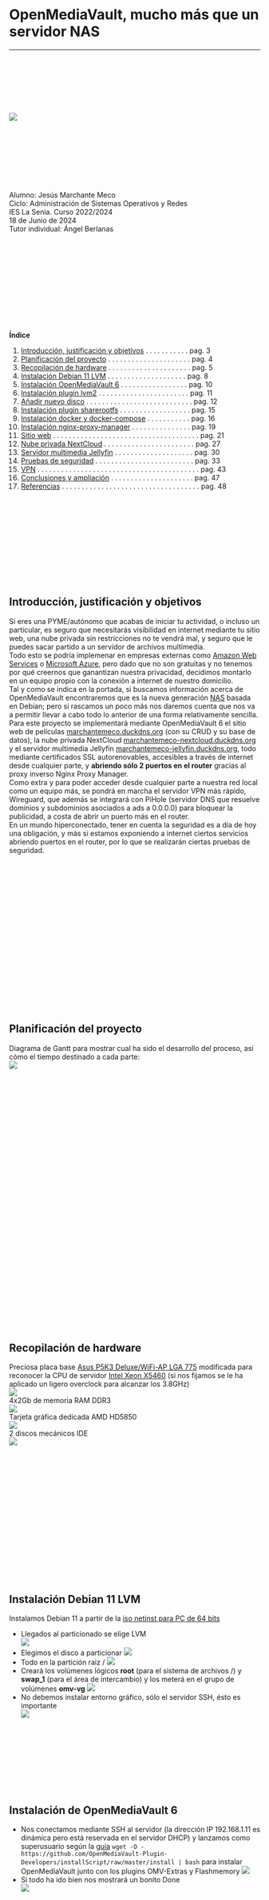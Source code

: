 # OpenMediaVault, mucho más que un servidor NAS  
***  
```








```
![](https://opengraph.githubassets.com/36329cfa8f16c58382c0f471198366e227b22dce530cf43979f5c60dbb69296c/openmediavault/openmediavault)  
```









```
Alumno: Jesús Marchante Meco  
Ciclo: Administración de Sistemas Operativos y Redes  
IES La Senia. Curso 2022/2024  
18 de Junio de 2024  
Tutor individual: Ángel Berlanas  

```













```
**Índice**   
1. [Introducción, justificación y objetivos](#id1) . . . . . . . . . . . pag. 3
2. [Planificación del proyecto](#id2) . . . . . . . . . . . . . . . . . . . . . pag. 4
3. [Recopilación de hardware](#id3) . . . . . . . . . . . . . . . . . . . . . pag. 5
4. [Instalación Debian 11 LVM](#id4) . . . . . . . . . . . . . . . . . . . . pag. 8
5. [Instalación OpenMediaVault 6](#id5) . . . . . . . . . . . . . . . . . pag. 10
6. [Instalación plugin lvm2](#id6) . . . . . . . . . . . . . . . . . . . . . . . pag. 11
7. [Añadir nuevo disco](#id7) . . . . . . . . . . . . . . . . . . . . . . . . . . . pag. 12
8. [Instalación plugin sharerootfs](#id8) . . . . . . . . . . . . . . . . . . pag. 15
9. [Instalación docker y docker-compose](#id9) . . . . . . . . . . . pag. 16
10. [Instalación nginx-proxy-manager](#id10) . . . . . . . . . . . . . . . pag. 19
11. [Sitio web](#id11) . . . . . . . . . . . . . . . . . . . . . . . . . . . . . . . . . . . . . pag. 21
12. [Nube privada NextCloud](#id12) . . . . . . . . . . . . . . . . . . . . . . . pag. 27
13. [Servidor multimedia Jellyfin](#id13) . . . . . . . . . . . . . . . . . . . . pag. 30
14. [Pruebas de seguridad](#id14) . . . . . . . . . . . . . . . . . . . . . . . . . pag. 33
15. [VPN](#id15) . . . . . . . . . . . . . . . . . . . . . . . . . . . . . . . . . . . . . . . . . pag. 43
16. [Conclusiones y ampliación](#id16) . . . . . . . . . . . . . . . . . . . . . pag. 47
17. [Referencias](#id17) . . . . . . . . . . . . . . . . . . . . . . . . . . . . . . . . . . . pag. 48
```













```
## Introducción, justificación y objetivos<a name="id1"></a>
Si eres una PYME/autónomo  que acabas de iniciar tu actividad, o incluso un particular, es seguro que necesitarás visibilidad en internet mediante tu sitio web, una nube privada sin restricciones no te vendrá mal, y seguro que le puedes sacar partido a un servidor de archivos multimedia.  
Todo esto se podría implemenar en empresas externas como [Amazon Web Services](https://aws.amazon.com/es/ec2/) o [Microsoft Azure](https://azure.microsoft.com/es-es), pero dado que no son gratuitas y no tenemos por qué creernos que ganantizan nuestra privacidad, decidimos montarlo en un equipo propio con la conexión a internet de nuestro domicilio.  
Tal y como se indica en la portada, si buscamos información acerca de OpenMediaVault encontraremos que es la nueva generación [NAS](https://es.wikipedia.org/wiki/Almacenamiento_conectado_en_red) basada en Debian; pero si rascamos un poco más nos daremos cuenta que nos va a permitir llevar a cabo todo lo anterior de una forma relativamente sencilla.  
Para este proyecto se implementará mediante OpenMediaVault 6 el sitio web de películas [marchantemeco.duckdns.org](marchantemeco.duckdns.org) (con su CRUD y su base de datos), la nube privada NextCloud [marchantemeco-nextcloud.duckdns.org](marchantemeco-nextcloud.duckdns.org) y el servidor multimedia Jellyfin [marchantemeco-jellyfin.duckdns.org](marchantemeco-jellyfin.duckdns.org), todo mediante certificados SSL autorenovables, accesibles a través de internet desde cualquier parte, y **abriendo sólo 2 puertos en el router** gracias al proxy inverso Nginx Proxy Manager.  
Como extra y para poder acceder desde cualquier parte a nuestra red local como un equipo más, se pondrá en marcha el servidor VPN más rápido, Wireguard, que además se integrará con PiHole (servidor DNS que resuelve dominios y subdominios asociados a ads a 0.0.0.0) para bloquear la publicidad, a costa de abrir un puerto más en el router.  
En un mundo hiperconectado, tener en cuenta la seguridad es a día de hoy una obligación, y más si estamos exponiendo a internet ciertos servicios abriendo puertos en el router, por lo que se realizarán ciertas pruebas de seguridad.  
```






















```
## Planificación del proyecto<a name="id2"></a>
Diagrama de Gantt para mostrar cual ha sido el desarrollo del proceso, así cómo el tiempo destinado a cada parte:  
![](./img/2024-06-08_121430.jpg)  
```





































```
## Recopilación de hardware<a name="id3"></a>
Preciosa placa base [Asus P5K3 Deluxe/WiFi-AP LGA 775](https://encrypted-tbn0.gstatic.com/images?q=tbn:ANd9GcRWflyKW6i3HccjIgUh1OWiE24_tkGDnwTlvQ&usqp=CAU) modificada para reconocer la CPU de servidor [Intel Xeon X5460](https://www.intel.la/content/www/xl/es/products/sku/33087/intel-xeon-processor-x5460-12m-cache-3-16-ghz-1333-mhz-fsb/specifications.html)  (si nos fijamos se le ha aplicado un ligero overclock para alcanzar los 3.8GHz)  
![](./img/2024-06-03_163719.jpg)  
4x2Gb de memoria RAM DDR3  
![](./img/2024-06-03_164340.jpg)  
Tarjeta gráfica dedicada AMD HD5850  
![](./img/2024-06-03_164951.jpg)  
2 discos mecánicos IDE  
![](./img/2024-06-03_170152.jpg)  
```



















```
## Instalación Debian 11 LVM<a name="id4"></a>
Instalamos Debian 11 a partir de la [iso netinst para PC de 64 bits](https://cdimage.debian.org/cdimage/archive/11.9.0/amd64/iso-cd/debian-11.9.0-amd64-netinst.iso)  
- Llegados al particionado se elige LVM  
![](./img/IMG_20240113_021350.jpg)
- Elegimos el disco a particionar
![](./img/IMG_20240113_021441.jpg)
- Todo en la partición raiz /
![](./img/IMG_20240113_021515.jpg)
- Creará los volúmenes lógicos **root** (para el sistema de archivos /) y **swap_1** (para el área de intercambio) y los meterá en el grupo de volúmenes **omv-vg**
![](./img/IMG_20240113_021736.jpg)
- No debemos instalar entorno gráfico, sólo el servidor SSH, ésto es importante  
![](./img/IMG_20240113_022744.jpg)
```










```
## Instalación de OpenMediaVault 6<a name="id5"></a>
- Nos conectamos mediante SSH al servidor (la dirección IP 192.168.1.11 es dinámica pero está reservada en el servidor DHCP) y lanzamos como superusuario según la [guía](https://github.com/OpenMediaVault-Plugin-Developers/installScript) ```wget -O - https://github.com/OpenMediaVault-Plugin-Developers/installScript/raw/master/install | bash``` para instalar OpenMediaVault junto con los plugins OMV-Extras y Flashmemory
![](./img/2024-01-13_114650.jpg)
- Si todo ha ido bien nos mostrará un bonito Done  
![](./img/2024-01-13_115739.jpg)
```




















```
## Instalación plugin lvm2<a name="id6"></a>
Nos permitirá añadir nuevos discos al volumen lógico sin tirar un sólo comando:  
- Introducimos en el navegador web la dirección ip del servidor; por defecto el usuario es **admin** y la contraseña es **openmediavault**  
![](./img/2024-01-13_115953.jpg)
- Instalamos este plugin  
![](./img/2024-01-13_121020.jpg)
## Añadir nuevo disco<a name="id7"></a>
Añadimos un nuevo disco al equipo y extendemos el volumen lógico  
- Ya que es un disco usado, primero vamos a borrarle la tabla de particiones  
![](./img/2024-01-13_143233.jpg)
- Creamos un volumen físico  
![](./img/2024-01-13_143952.jpg)
![](./img/2024-01-13_144117.jpg)
- Extendemos el grupo de volúmenes con el nuevo volumen físico  
![](./img/2024-01-13_162808.jpg)
![](./img/2024-01-13_162937.jpg)
- Extendemos el volumen lógico /dev/omv-vg/root al 100% del espacio  
![](./img/2024-01-13_164628.jpg)
![](./img/2024-01-13_164903.jpg)  
Una maravilla, con el nuevo disco hemos pasado de tener casi 300GB de almacenamiento a más de 500GB (varios volúmenes físicos como un único volumen lógico).  
![](./img/2024-01-13_165659.jpg)  
Resumen del sistema:  
![](./img/2024-01-13_182958.jpg)
```



























```
## Instalación plugin sharerootfs<a name="id8"></a>
Necesitamos instalar el siguiente plugin para que OpenMediaVault pueda trabajar con el sistema de archivos raiz:  
![](./img/2024-01-13_232452.jpg)
Una vez instalado ya nos aparece en Sistema de Archivos, si no **no aparecerá**  
![](./img/2024-01-13_232851.jpg)  
```































```
## Instalación docker y docker-compose<a name="id9"></a>
Quizás se me haya pasado, pero aquí todo funciona mediante contenedores, por lo que hemos de hacer los siguientes paso:  
- Primero activamos el check "Docker repo" y pulsamos en "Salvar"  
![](./img/2024-01-13_234500.jpg)  
- Después instalamos el siguiente plugin  
![](./img/2024-01-13_235218.jpg)  
- Compartimos las carpetas appdata, compose, compose_backup, docker y configuramos docker-compose con ellas  
![](./img/2024-01-14_001057.jpg)
![](./img/2024-01-14_001307.jpg)
![](./img/2024-01-14_001934.jpg)
![](./img/2024-01-14_002056.jpg)
![](./img/2024-01-14_002606.jpg)
- Si todo ha ido bien, reinstalamos docker con la nueva configuración  
![](./img/2024-01-14_004003.jpg)
```

























```
## Instalación nginx-proxy-manager<a name="id10"></a>
Este proxy inverso es la aplicación que nos va a permitir tener cuantas aplicaciones deseemos, cada una trabajando en un puerto diferente, pero accediendo a ellas desde internet sin tener abiertos en el router todos esos puertos, sino sólo los puertos 80 y 433.  
Además nos permitirá disponer de certificados SSL para cada una de esas aplicaciones y que éstos se renueven automáticamente, atentificación Digest, etc.  
Dicha aplicación también la podemos instalar fácilmente desde los ejemplos (recomiendo la versión 2.9.19)  
![](./img/2024-03-04_163856.jpg)  
Como nos explican en la documentación, los puertos 80 y 443 han de ser públicos (NAT en el router), y el puerto 81 es que utilizaremos para administrar la aplicación localmente  
![](./img/2024-03-04_165307.jpg)  
Cuando ingresemos por primera vez el usuario es admin@example.com y la contraseña es changeme, los cuales después deberíamos cambiar  
![](./img/2024-03-04_165620.jpg)  
Prácticamente no tenemos que configurar casi nada, salvo la zona horaria, la ruta a los volúmenes  
![](./img/2024-03-04_171851.jpg)  
Ahora crearemos un certificado SSL/Proxy Host para cada uno de nuestros dominios/aplicaciones  
```































```
## Sitio web<a name="id11"></a>
Creo el sitio web [marchantemeco.duckdns.org](http://marchantemeco.duckdns.org) con la siguiente configuración (escucha en el puerto **8080**)  
```
version: "3.1"
services:
    db:
        image: mysql
        ports: 
            - "8306:3306"
        command: --default-authentication-plugin=mysql_native_password
        environment:
            MYSQL_DATABASE: peliculastmdb
            MYSQL_PASSWORD: test
            MYSQL_ROOT_PASSWORD: test
        volumes:
            - /appdata/dump:/docker-entrypoint-initdb.d
            - /appdata/conf:/etc/mysql/conf.d
            - /appdata/persistent:/var/lib/mysql
        networks:
            - default
        restart: unless-stopped
    www:
        image: php:8.0.0-apache
        ports: 
            - "8080:80"
        volumes:
            - /appdata/www:/var/www/html
        links:
            - db
        environment:
            - DEBIAN_FRONTEND=noninteractive
        command: >
            bash -c "apt update && apt install -y sendmail libpng-dev libzip-dev zlib1g-dev libonig-dev && apt install -y nodejs && docker-php-ext-install mysqli pdo pdo_mysql && a2enmod rewrite && apache2-foreground"
        networks:
            - default
        restart: unless-stopped
    phpmyadmin:
        image: phpmyadmin/phpmyadmin
        links: 
            - db:db
        ports:
            - 8000:80
        environment:
            MYSQL_USER: root
            MYSQL_PASSWORD: test
            MYSQL_ROOT_PASSWORD: test
        restart: unless-stopped
volumes:
    persistent:
```
Como no queremos que nadie no autorizado pueda crear nuevas películas, creamos una lista  de control de acceso  
![](./img/2024-03-10_144323.jpg)  
![](./img/2024-03-10_144441.jpg)  
Y ya por último indicamos al proxy que toda petición a nuestro dominio se redirija a nuestra dirección IP local y puerto **8080**, asignando la lista de control de acceso anteriormente creada y el certificado SSL  
![](./img/2024-03-11_171237.jpg)  
![](./img/2024-03-11_171709.jpg)  
Y dado que ni el proyecto web ni la base de datos apuntan a localhost, y tenemos un proxy de por medio ¿se habrán tenido que modificar ciertos archivos? Por supuesto, los siguientes, y saber cuales son puede requerir muuuucho tiempo:  
- /config/livewire.php
    ```
    'asset_url' => 'https://marchantemeco.duckdns.org/public',
    ```
- /.env
    ```
    APP_URL=https://marchantemeco.duckdns.org
    DB_HOST=db
    DB_PASSWORD=test
    ```
- /resources/js/insertar_con_api.js
    ```
    "host"     : "db",
    "password" : "test",
    ```
- /app/Http/Middleware/TrustProxies.php
    ```
    protected $proxies = '*';
    ```
Entrando en el sitio web con autentificación Digest  
![](./img/2024-03-31_231209.jpg)  
Sitio web seguro mediante certificado SSL firmado por Let's Encrypt  
![](./img/2024-03-31_231824.jpg)  
No podía faltar un CRUD con su paginación para buscar películas en la base de datos, aunque ya veremos en la defensa que la página es capaz de hacer muchas más cositas  
![](./img/2024-03-31_232823.jpg)  
```












```
## Nube privada NextCloud<a name="id12"></a> 
NextCloud también está disponible desde los ejemplos, lo cual es subifiente para un ámbito doméstico (si nuestras necesidades son más serias instalaríamos la versión oficial copiando la configuración "Base version - apache" de la página de [github](https://github.com/nextcloud/docker))  
![](./img/2024-03-04_170944.jpg)  
Tampoco tenemos que configurar mucho, sólo la zona horaria y la ruta a los volúmenes (escucha en el puerto **8443**)  
![](./img/2024-03-04_171246.jpg)  
Al igual que hicimos con el sitio web, indicamos al proxy que toda petición a nuestro dominio se redirija a nuestra dirección IP local y puerto **8443**, asignando el certificado SSL  
![](./img/2024-03-11_194217.jpg)  
![](./img/2024-03-11_194322.jpg)  
**Puede** que cuando accedamos con nuestro nombre de dominio nos apareciera un cartelito informándonos que no se confía en él y que editemos la configuración "trusted_domains" en config/config.php.  
![](./img/2024-04-03_174804.jpg)  
Para ello editaremos el archivo /appdata/nextcloud/config/www/nextcloud/config/config.php y añadimos al array trusted_domains nuestro dominio marchantemeco-nextcloud.duckdns.org  
![](./img/2024-03-05_164507.jpg)  
Conexión segura a [marchantemeco-nextcloud.duckdns.org](http://marchantemeco-nextcloud.duckdns.org) mediante certificado SSL firmado por Let's Encrypt   
![](./img/2024-03-31_234101.jpg)  
```
```
## Servidor multimedia Jellyfin<a name="id13"></a> 
Jellyfin también está disponible desde los ejemplos  
![](./img/2024-04-02_131123.jpg)  
Tampoco tenemos que configurar mucho, sólo la zona horaria y la ruta a los volúmenes (escucha en el puerto **8096**)  
![](./img/2024-04-02_131411.jpg)  
Indicamos al proxy que toda petición a nuestro dominio se redirija a nuestra dirección IP local y puerto **8096**, asignando el certificado SSL  
![](./img/2024-04-02_131639.jpg)  
![](./img/2024-04-02_131735.jpg)  
Conexión segura a [marchantemeco-jellyfin.duckdns.org](http://marchantemeco-jellyfin.duckdns.org) mediante certificado SSL firmado por Let's Encrypt   
![](./img/2024-04-02_132232.jpg)  
```




























```
## Pruebas de seguridad<a name="id14"></a> 
Vemos que a los dominios marchantemeco.duckdns.org, marchantemeco-nextcloud.duckdns.org y marchantemeco-jellyfin.duckdns.org responde nuestra dirección IP pública 188.79.149.152, la cual si introdujésemos en el navegador web y por seguridad, nos redirigiría a https://google.es  
![](./img/2024-04-02_135511.jpg)  
- Primero vamos a escanear la dirección IP pública:  
```
sudo nmap -v -A 188.79.149.152
Starting Nmap 7.80 ( https://nmap.org ) at 2024-04-02 14:07 CEST
NSE: Loaded 151 scripts for scanning.
NSE: Script Pre-scanning.
Initiating NSE at 14:07
Completed NSE at 14:07, 0.00s elapsed
Initiating NSE at 14:07
Completed NSE at 14:07, 0.00s elapsed
Initiating NSE at 14:07
Completed NSE at 14:07, 0.00s elapsed
Initiating Ping Scan at 14:07
Scanning 188.79.149.152 [2 ports]
Completed Ping Scan at 14:07, 0.00s elapsed (1 total hosts)
Initiating Parallel DNS resolution of 1 host. at 14:07
Completed Parallel DNS resolution of 1 host. at 14:07, 0.00s elapsed
Initiating Connect Scan at 14:07
Scanning 152.149.79.188.dynamic.jazztel.es (188.79.149.152) [1000 ports]
Discovered open port 80/tcp on 188.79.149.152
Discovered open port 443/tcp on 188.79.149.152
Completed Connect Scan at 14:07, 4.05s elapsed (1000 total ports)
Initiating Service scan at 14:07
Scanning 2 services on 152.149.79.188.dynamic.jazztel.es (188.79.149.152)
Completed Service scan at 14:07, 17.41s elapsed (2 services on 1 host)
NSE: Script scanning 188.79.149.152.
Initiating NSE at 14:07
Completed NSE at 14:07, 0.54s elapsed
Initiating NSE at 14:07
Completed NSE at 14:07, 0.19s elapsed
Initiating NSE at 14:07
Completed NSE at 14:07, 0.00s elapsed
Nmap scan report for 152.149.79.188.dynamic.jazztel.es (188.79.149.152)
Host is up (0.0077s latency).
Not shown: 998 filtered ports
PORT    STATE SERVICE  VERSION
80/tcp  open  http     OpenResty web app server
| http-methods: 
|_  Supported Methods: GET HEAD POST OPTIONS
|_http-server-header: openresty
|_http-title: Did not follow redirect to https://google.es
443/tcp open  ssl/http OpenResty web app server
|_http-server-header: openresty
|_http-title: 400 The plain HTTP request was sent to HTTPS port
| ssl-cert: Subject: commonName=localhost/organizationName=localhost
| Issuer: commonName=localhost/organizationName=localhost
| Public Key type: rsa
| Public Key bits: 2048
| Signature Algorithm: sha256WithRSAEncryption
| Not valid before: 2024-03-15T11:17:22
| Not valid after:  2034-03-13T11:17:22
| MD5:   5f42 84de 6ef7 8aa2 1d29 49f4 2f19 26af
|_SHA-1: 236c 8839 99bd 76eb 9086 d7ea 5948 e2ce ac2e f76e

NSE: Script Post-scanning.
Initiating NSE at 14:07
Completed NSE at 14:07, 0.00s elapsed
Initiating NSE at 14:07
Completed NSE at 14:07, 0.00s elapsed
Initiating NSE at 14:07
Completed NSE at 14:07, 0.00s elapsed
Read data files from: /usr/bin/../share/nmap
Service detection performed. Please report any incorrect results at https://nmap.org/submit/ .
Nmap done: 1 IP address (1 host up) scanned in 23.38 seconds
```
```
sudo nmap -Pn -n -sV -O 188.79.149.152
Starting Nmap 7.80 ( https://nmap.org ) at 2024-04-02 14:15 CEST
Nmap scan report for 188.79.149.152
Host is up (0.0019s latency).
Not shown: 998 filtered ports
PORT    STATE SERVICE  VERSION
80/tcp  open  http     OpenResty web app server
443/tcp open  ssl/http OpenResty web app server
Warning: OSScan results may be unreliable because we could not find at least 1 open and 1 closed port
Device type: bridge|general purpose
Running (JUST GUESSING): Oracle Virtualbox (98%), QEMU (93%)
OS CPE: cpe:/o:oracle:virtualbox cpe:/a:qemu:qemu
Aggressive OS guesses: Oracle Virtualbox (98%), QEMU user mode network gateway (93%)
No exact OS matches for host (test conditions non-ideal).
```
No ha conseguido sacar la versión del servidor web ni el sistema operativo que lo aloja, sólo que por el puerto 80 redirige a https://google.es, y por el puerto 443 devuelve un error 400 Bad Request (o sea, no responde).  
Los hackers lo van a tener difícil.  
- Ahora vamos a escanear los servicios:  
    - marchantemeco.duckdns.org  
    ```
    sudo nmap -v -A marchantemeco.duckdns.org
    Starting Nmap 7.80 ( https://nmap.org ) at 2024-04-02 14:39 CEST
    NSE: Loaded 151 scripts for scanning.
    NSE: Script Pre-scanning.
    Initiating NSE at 14:39
    Completed NSE at 14:39, 0.00s elapsed
    Initiating NSE at 14:39
    Completed NSE at 14:39, 0.00s elapsed
    Initiating NSE at 14:39
    Completed NSE at 14:39, 0.00s elapsed
    Initiating Ping Scan at 14:39
    Scanning marchantemeco.duckdns.org (188.79.149.152) [4 ports]
    Completed Ping Scan at 14:39, 0.03s elapsed (1 total hosts)
    Initiating Parallel DNS resolution of 1 host. at 14:39
    Completed Parallel DNS resolution of 1 host. at 14:39, 0.00s elapsed
    Initiating SYN Stealth Scan at 14:39
    Scanning marchantemeco.duckdns.org (188.79.149.152) [1000 ports]
    Discovered open port 80/tcp on 188.79.149.152
    Discovered open port 443/tcp on 188.79.149.152
    Increasing send delay for 188.79.149.152 from 0 to 5 due to max_successful_tryno increase to 4
    Completed SYN Stealth Scan at 14:40, 51.81s elapsed (1000 total ports)
    Initiating Service scan at 14:40
    Scanning 2 services on marchantemeco.duckdns.org (188.79.149.152)
    Completed Service scan at 14:40, 17.31s elapsed (2 services on 1 host)
    Initiating OS detection (try #1) against marchantemeco.duckdns.org (188.79.149.152)
    Retrying OS detection (try #2) against marchantemeco.duckdns.org (188.79.149.152)
    Initiating Traceroute at 14:40
    Completed Traceroute at 14:40, 0.02s elapsed
    Initiating Parallel DNS resolution of 2 hosts. at 14:40
    Completed Parallel DNS resolution of 2 hosts. at 14:40, 0.10s elapsed
    NSE: Script scanning 188.79.149.152.
    Initiating NSE at 14:40
    Completed NSE at 14:40, 0.51s elapsed
    Initiating NSE at 14:40
    Completed NSE at 14:40, 0.15s elapsed
    Initiating NSE at 14:40
    Completed NSE at 14:40, 0.00s elapsed
    Nmap scan report for marchantemeco.duckdns.org (188.79.149.152)
    Host is up (0.0020s latency).
    rDNS record for 188.79.149.152: 152.149.79.188.dynamic.jazztel.es
    Not shown: 993 filtered ports
    PORT     STATE  SERVICE   VERSION
    80/tcp   open   http      OpenResty web app server
    | http-methods: 
    |_  Supported Methods: GET HEAD POST OPTIONS
    |_http-server-header: openresty
    |_http-title: Did not follow redirect to https://marchantemeco.duckdns.org/
    443/tcp  open   ssl/http  OpenResty web app server
    | http-auth: 
    | HTTP/1.1 401 Unauthorized\x0D
    |_  Basic realm=Authorization required
    |_http-server-header: openresty
    |_http-title: 401 Authorization Required
    | ssl-cert: Subject: commonName=marchantemeco.duckdns.org
    | Subject Alternative Name: DNS:marchantemeco.duckdns.org
    | Issuer: commonName=R3/organizationName=Let's Encrypt/countryName=US
    | Public Key type: ec
    | Public Key bits: 384
    | Signature Algorithm: sha256WithRSAEncryption
    | Not valid before: 2024-03-06T16:30:47
    | Not valid after:  2024-06-04T16:30:46
    | MD5:   f72b f7b9 fb9c be82 b5a2 89b2 4988 9d7c
    |_SHA-1: e7ff 765e 331c 594e b9d5 1f6d 6494 26cc 96c8 abfd
    2006/tcp closed invokator
    2007/tcp closed dectalk
    2323/tcp closed 3d-nfsd
    8000/tcp closed http-alt
    8443/tcp closed https-alt
    Device type: bridge|general purpose
    Running (JUST GUESSING): Oracle Virtualbox (97%), QEMU (93%)
    OS CPE: cpe:/o:oracle:virtualbox cpe:/a:qemu:qemu
    Aggressive OS guesses: Oracle Virtualbox (97%), QEMU user mode network gateway (93%)
    No exact OS matches for host (test conditions non-ideal).
    Network Distance: 2 hops
    TCP Sequence Prediction: Difficulty=17 (Good luck!)
    IP ID Sequence Generation: Incremental

    TRACEROUTE (using port 80/tcp)
    HOP RTT     ADDRESS
    1   0.40 ms _gateway (10.0.2.2)
    2   0.48 ms 152.149.79.188.dynamic.jazztel.es (188.79.149.152)

    NSE: Script Post-scanning.
    Initiating NSE at 14:40
    Completed NSE at 14:40, 0.00s elapsed
    Initiating NSE at 14:40
    Completed NSE at 14:40, 0.00s elapsed
    Initiating NSE at 14:40
    Completed NSE at 14:40, 0.00s elapsed
    Read data files from: /usr/bin/../share/nmap
    OS and Service detection performed. Please report any incorrect results at https://nmap.org/submit/ .
    Nmap done: 1 IP address (1 host up) scanned in 75.83 seconds
            Raw packets sent: 6066 (269.876KB) | Rcvd: 126 (5.612KB)
    ```
    ```
    sudo nmap -Pn -n -sV -O marchantemeco.duckdns.org
    Starting Nmap 7.80 ( https://nmap.org ) at 2024-04-02 14:43 CEST
    Nmap scan report for marchantemeco.duckdns.org (188.79.149.152)
    Host is up (0.0030s latency).
    Not shown: 998 filtered ports
    PORT    STATE SERVICE  VERSION
    80/tcp  open  http     OpenResty web app server
    443/tcp open  ssl/http OpenResty web app server
    Warning: OSScan results may be unreliable because we could not find at least 1 open and 1 closed port
    Device type: bridge|general purpose
    Running (JUST GUESSING): Oracle Virtualbox (98%), QEMU (93%)
    OS CPE: cpe:/o:oracle:virtualbox cpe:/a:qemu:qemu
    Aggressive OS guesses: Oracle Virtualbox (98%), QEMU user mode network gateway (93%)
    No exact OS matches for host (test conditions non-ideal).

    OS and Service detection performed. Please report any incorrect results at https://nmap.org/submit/ .
    Nmap done: 1 IP address (1 host up) scanned in 28.43 seconds
    ```
    - marchantemeco-nextcloud.org  
    ```
    sudo nmap -v -A marchantemeco-nextcloud.duckdns.org
    Starting Nmap 7.80 ( https://nmap.org ) at 2024-04-02 16:06 CEST
    NSE: Loaded 151 scripts for scanning.
    NSE: Script Pre-scanning.
    Initiating NSE at 16:06
    Completed NSE at 16:06, 0.00s elapsed
    Initiating NSE at 16:06
    Completed NSE at 16:06, 0.00s elapsed
    Initiating NSE at 16:06
    Completed NSE at 16:06, 0.00s elapsed
    Initiating Ping Scan at 16:06
    Scanning marchantemeco-nextcloud.duckdns.org (188.79.149.152) [4 ports]
    Completed Ping Scan at 16:06, 0.02s elapsed (1 total hosts)
    Initiating Parallel DNS resolution of 1 host. at 16:06
    Completed Parallel DNS resolution of 1 host. at 16:06, 0.01s elapsed
    Initiating SYN Stealth Scan at 16:06
    Scanning marchantemeco-nextcloud.duckdns.org (188.79.149.152) [1000 ports]
    Discovered open port 443/tcp on 188.79.149.152
    Discovered open port 80/tcp on 188.79.149.152
    Completed SYN Stealth Scan at 16:06, 5.00s elapsed (1000 total ports)
    Initiating Service scan at 16:06
    Scanning 2 services on marchantemeco-nextcloud.duckdns.org (188.79.149.152)
    Completed Service scan at 16:06, 17.45s elapsed (2 services on 1 host)
    Initiating OS detection (try #1) against marchantemeco-nextcloud.duckdns.org (188.79.149.152)
    Retrying OS detection (try #2) against marchantemeco-nextcloud.duckdns.org (188.79.149.152)
    Initiating Traceroute at 16:06
    Completed Traceroute at 16:06, 0.03s elapsed
    Initiating Parallel DNS resolution of 2 hosts. at 16:06
    Completed Parallel DNS resolution of 2 hosts. at 16:06, 0.01s elapsed
    NSE: Script scanning 188.79.149.152.
    Initiating NSE at 16:06
    Completed NSE at 16:06, 0.37s elapsed
    Initiating NSE at 16:06
    Completed NSE at 16:06, 0.15s elapsed
    Initiating NSE at 16:06
    Completed NSE at 16:06, 0.00s elapsed
    Nmap scan report for marchantemeco-nextcloud.duckdns.org (188.79.149.152)
    Host is up (0.00096s latency).
    rDNS record for 188.79.149.152: 152.149.79.188.dynamic.jazztel.es
    Not shown: 998 filtered ports
    PORT    STATE SERVICE  VERSION
    80/tcp  open  http     OpenResty web app server
    | http-methods: 
    |_  Supported Methods: GET HEAD POST OPTIONS
    |_http-server-header: openresty
    |_http-title: Did not follow redirect to https://marchantemeco-nextcloud.duckdns.org/
    443/tcp open  ssl/http OpenResty web app server
    |_http-server-header: openresty
    |_http-title: 502 Bad Gateway
    | ssl-cert: Subject: commonName=marchantemeco-nextcloud.duckdns.org
    | Subject Alternative Name: DNS:marchantemeco-nextcloud.duckdns.org
    | Issuer: commonName=R3/organizationName=Let's Encrypt/countryName=US
    | Public Key type: ec
    | Public Key bits: 384
    | Signature Algorithm: sha256WithRSAEncryption
    | Not valid before: 2024-03-06T16:39:54
    | Not valid after:  2024-06-04T16:39:53
    | MD5:   39d7 f017 90ec 678f d62b a9e3 8291 2897
    |_SHA-1: 022a 8d5e 0f3d 425f e878 185e 3551 80d7 643e 6b5a
    Warning: OSScan results may be unreliable because we could not find at least 1 open and 1 closed port
    Device type: bridge|general purpose
    Running (JUST GUESSING): Oracle Virtualbox (98%), QEMU (93%)
    OS CPE: cpe:/o:oracle:virtualbox cpe:/a:qemu:qemu
    Aggressive OS guesses: Oracle Virtualbox (98%), QEMU user mode network gateway (93%)
    No exact OS matches for host (test conditions non-ideal).
    Network Distance: 2 hops
    TCP Sequence Prediction: Difficulty=17 (Good luck!)
    IP ID Sequence Generation: Incremental

    TRACEROUTE (using port 80/tcp)
    HOP RTT     ADDRESS
    1   0.58 ms _gateway (10.0.2.2)
    2   0.48 ms 152.149.79.188.dynamic.jazztel.es (188.79.149.152)

    NSE: Script Post-scanning.
    Initiating NSE at 16:06
    Completed NSE at 16:06, 0.00s elapsed
    Initiating NSE at 16:06
    Completed NSE at 16:06, 0.00s elapsed
    Initiating NSE at 16:06
    Completed NSE at 16:06, 0.00s elapsed
    Read data files from: /usr/bin/../share/nmap
    OS and Service detection performed. Please report any incorrect results at https://nmap.org/submit/ .
    Nmap done: 1 IP address (1 host up) scanned in 28.92 seconds
    ```
    ```
    sudo nmap -Pn -n -sV -O marchantemeco-nextcloud.duckdns.org
    Starting Nmap 7.80 ( https://nmap.org ) at 2024-04-02 16:09 CEST
    Nmap scan report for marchantemeco-nextcloud.duckdns.org (188.79.149.152)
    Host is up (0.0015s latency).
    Not shown: 998 filtered ports
    PORT    STATE SERVICE  VERSION
    80/tcp  open  http     OpenResty web app server
    443/tcp open  ssl/http OpenResty web app server
    Warning: OSScan results may be unreliable because we could not find at least 1 open and 1 closed port
    Device type: bridge|general purpose
    Running (JUST GUESSING): Oracle Virtualbox (98%), QEMU (93%)
    OS CPE: cpe:/o:oracle:virtualbox cpe:/a:qemu:qemu
    Aggressive OS guesses: Oracle Virtualbox (98%), QEMU user mode network gateway (93%)
    No exact OS matches for host (test conditions non-ideal).

    OS and Service detection performed. Please report any incorrect results at https://nmap.org/submit/ .
    Nmap done: 1 IP address (1 host up) scanned in 28.46 seconds
    ```
    - marchantemeco-jellyfin.org  
    ```
    sudo nmap -v -A marchantemeco-jellyfin.duckdns.org
    Starting Nmap 7.80 ( https://nmap.org ) at 2024-04-02 16:11 CEST
    NSE: Loaded 151 scripts for scanning.
    NSE: Script Pre-scanning.
    Initiating NSE at 16:11
    Completed NSE at 16:11, 0.00s elapsed
    Initiating NSE at 16:11
    Completed NSE at 16:11, 0.00s elapsed
    Initiating NSE at 16:11
    Completed NSE at 16:11, 0.00s elapsed
    Initiating Ping Scan at 16:11
    Scanning marchantemeco-jellyfin.duckdns.org (188.79.149.152) [4 ports]
    Completed Ping Scan at 16:11, 0.02s elapsed (1 total hosts)
    Initiating Parallel DNS resolution of 1 host. at 16:11
    Completed Parallel DNS resolution of 1 host. at 16:11, 0.00s elapsed
    Initiating SYN Stealth Scan at 16:11
    Scanning marchantemeco-jellyfin.duckdns.org (188.79.149.152) [1000 ports]
    Discovered open port 80/tcp on 188.79.149.152
    Discovered open port 443/tcp on 188.79.149.152
    Completed SYN Stealth Scan at 16:11, 5.15s elapsed (1000 total ports)
    Initiating Service scan at 16:11
    Scanning 2 services on marchantemeco-jellyfin.duckdns.org (188.79.149.152)
    Completed Service scan at 16:11, 17.41s elapsed (2 services on 1 host)
    Initiating OS detection (try #1) against marchantemeco-jellyfin.duckdns.org (188.79.149.152)
    Retrying OS detection (try #2) against marchantemeco-jellyfin.duckdns.org (188.79.149.152)
    Initiating Traceroute at 16:11
    Completed Traceroute at 16:11, 0.03s elapsed
    Initiating Parallel DNS resolution of 2 hosts. at 16:11
    Completed Parallel DNS resolution of 2 hosts. at 16:11, 0.00s elapsed
    NSE: Script scanning 188.79.149.152.
    Initiating NSE at 16:11
    Completed NSE at 16:11, 0.50s elapsed
    Initiating NSE at 16:11
    Completed NSE at 16:11, 0.16s elapsed
    Initiating NSE at 16:11
    Completed NSE at 16:11, 0.00s elapsed
    Nmap scan report for marchantemeco-jellyfin.duckdns.org (188.79.149.152)
    Host is up (0.00066s latency).
    rDNS record for 188.79.149.152: 152.149.79.188.dynamic.jazztel.es
    Not shown: 998 filtered ports
    PORT    STATE SERVICE  VERSION
    80/tcp  open  http     OpenResty web app server
    | http-methods: 
    |_  Supported Methods: GET HEAD POST OPTIONS
    |_http-server-header: openresty
    |_http-title: Did not follow redirect to https://marchantemeco-jellyfin.duckdns.org/
    443/tcp open  ssl/http OpenResty web app server
    | http-methods: 
    |_  Supported Methods: GET HEAD POST OPTIONS
    | http-robots.txt: 1 disallowed entry 
    |_/
    |_http-server-header: openresty
    | http-title: Jellyfin
    |_Requested resource was /web/index.html
    | ssl-cert: Subject: commonName=marchantemeco-jellyfin.duckdns.org
    | Subject Alternative Name: DNS:marchantemeco-jellyfin.duckdns.org
    | Issuer: commonName=R3/organizationName=Let's Encrypt/countryName=US
    | Public Key type: ec
    | Public Key bits: 384
    | Signature Algorithm: sha256WithRSAEncryption
    | Not valid before: 2024-04-01T17:51:00
    | Not valid after:  2024-06-30T17:50:59
    | MD5:   7872 8072 2724 f947 50ab c690 0845 838e
    |_SHA-1: 6e1b d2d7 c8ff 6f3b f8f1 57b8 cf9e d0e3 3b2a 5138
    Warning: OSScan results may be unreliable because we could not find at least 1 open and 1 closed port
    Device type: bridge|general purpose
    Running (JUST GUESSING): Oracle Virtualbox (98%), QEMU (93%)
    OS CPE: cpe:/o:oracle:virtualbox cpe:/a:qemu:qemu
    Aggressive OS guesses: Oracle Virtualbox (98%), QEMU user mode network gateway (93%)
    No exact OS matches for host (test conditions non-ideal).
    Network Distance: 2 hops
    TCP Sequence Prediction: Difficulty=17 (Good luck!)
    IP ID Sequence Generation: Incremental

    TRACEROUTE (using port 80/tcp)
    HOP RTT     ADDRESS
    1   0.30 ms _gateway (10.0.2.2)
    2   0.37 ms 152.149.79.188.dynamic.jazztel.es (188.79.149.152)

    NSE: Script Post-scanning.
    Initiating NSE at 16:11
    Completed NSE at 16:11, 0.00s elapsed
    Initiating NSE at 16:11
    Completed NSE at 16:11, 0.00s elapsed
    Initiating NSE at 16:11
    Completed NSE at 16:11, 0.00s elapsed
    Read data files from: /usr/bin/../share/nmap
    OS and Service detection performed. Please report any incorrect results at https://nmap.org/submit/ .
    Nmap done: 1 IP address (1 host up) scanned in 29.28 seconds
            Raw packets sent: 2059 (93.748KB) | Rcvd: 58 (2.892KB)
    ```
    ```
    sudo nmap -Pn -n -sV -O marchantemeco-jellyfin.duckdns.org
    Starting Nmap 7.80 ( https://nmap.org ) at 2024-04-02 16:16 CEST
    Nmap scan report for marchantemeco-jellyfin.duckdns.org (188.79.149.152)
    Host is up (0.0015s latency).
    Not shown: 998 filtered ports
    PORT    STATE SERVICE  VERSION
    80/tcp  open  http     OpenResty web app server
    443/tcp open  ssl/http OpenResty web app server
    Warning: OSScan results may be unreliable because we could not find at least 1 open and 1 closed port
    Device type: bridge|general purpose
    Running (JUST GUESSING): Oracle Virtualbox (98%), QEMU (93%)
    OS CPE: cpe:/o:oracle:virtualbox cpe:/a:qemu:qemu
    Aggressive OS guesses: Oracle Virtualbox (98%), QEMU user mode network gateway (93%)
    No exact OS matches for host (test conditions non-ideal).

    OS and Service detection performed. Please report any incorrect results at https://nmap.org/submit/ .
    Nmap done: 1 IP address (1 host up) scanned in 28.72 seconds
    ```
    Por el puerto 80 redirigen a la conexión segura https, y por el puerto 443 tenemos la conexión segura mediante certificado SSL firmado por Let's Encrypt.  
    Sigue sin conseguir sacar la versión del servidor web ni el sistema operativo que lo aloja, por lo que va a ser difícil que un hacker sepa por dónde meterle mano.  
```









































```
## VPN<a name="id15"></a>  
Para probar la VPN conectaremos el cliente a internet (sería absurdo hacerlo a través de nuestro propio router, por lo que lo haremos a través de una red WIFI pública), y activaremos la conexión VPN Wireguard para poder ser un equipo más de nuestra red local (192.168.1.0/24).   
La publicidad será bloqueada mediante PiHole, por lo que si además configuramos los equipos de nuestra red local como servidor DNS al equipo OpenMediaVault (192.168.1.11) estaremos bloqueando la publicidad para todos ellos de manera fácil y transparente.  
- Wireguard + PiHole:  
    ```
    version: "3.8"
    services:
    wg-easy:
        environment:
        - LANG=es
        # Change this to your host's public address
        - WG_HOST=marchantemeco.duckdns.org
        # Web UI Password:
        - PASSWORD=test
        - WG_DEFAULT_ADDRESS=10.8.0.x
        - WG_DEFAULT_DNS=10.8.1.3
        - WG_PERSISTENT_KEEPALIVE=25
        # - WG_MTU=1420
        - WG_ALLOWED_IPS=192.168.1.0/24, 10.8.0.0/16
        image: ghcr.io/wg-easy/wg-easy
        container_name: wg-easy
        volumes:
        - /appdata/wireguard:/etc/wireguard
        ports:
        # Abrir en el router
        - "51820:51820/udp"
        # Puerto de administración localmente
        - "51821:51821/tcp"
        restart: unless-stopped
        cap_add:
        - NET_ADMIN
        - SYS_MODULE
        sysctls:
        - net.ipv4.ip_forward=1
        - net.ipv4.conf.all.src_valid_mark=1
        networks:
        wg-easy:
            ipv4_address: 10.8.1.2
    pihole:
        image: pihole/pihole
        container_name: pihole
        environment:
        # Web UI Password:
        - WEBPASSWORD=test
        volumes:
        - '/appdata/pihole/etc-pihole:/etc/pihole'
        - '/appdata/pihole/etc-dnsmasq.d:/etc/dnsmasq.d'
        ports:
        - "53:53/tcp"
        - "53:53/udp"
        # Puerto administración localmente
        - "5353:80/tcp"
        restart: unless-stopped
        networks:
        wg-easy:
            ipv4_address: 10.8.1.3
    networks:
    wg-easy:
        ipam:
        config:
            - subnet: 10.8.1.0/24
    ```
- Creamos el cliente en el servidor:  
![](./img/2024-04-09_163303.jpg)  
- Instalamos la aplicación Wireguard en el cliente, cargamos la configuración y activamos la conexión VPN:  
![](./img/2024-04-09_164139.jpg)  
- Comprobamos en el cliente las conexiones y que llegamos al equipo de nuestra red local OpenMediaVault (192.168.1.11):  
![](./img/2024-04-09_164836.jpg)  
- Comprobamos en el equipo OpenMediaVault que su dirección IP pública es 188.79.149.152 y que se están bloqueando los ads:  
![](./img/2024-04-09_171414.jpg)  
```



























```
## Conclusiones y ampliación<a name="id16"></a>  
Proyecto desde mi punto de vista interesante en el que se pone en práctica casi todo lo aprendido en el ciclo y se nos da a conocer esa fantástica aplicación llamada Nginx Proxy Manager.  
Ante rotura de los discos sería fácil volver a crear los contenedores pero, ¿qué pasa con los datos?  
Se me queda en el tintero probar la aplicación de backup [duplicati](https://hub.docker.com/r/linuxserver/duplicati)  
```












































```
## Referencias<a name="id17"></a>  
[Creo una Nube para mi Amigo con una PC antigua y con Discos Duros Viejos | OpenMediaVault SERVER](https://www.youtube.com/watch?v=vySCnJ8TyCw)  
[Creo una Nube de MÁS de 2 Terabyte con una PC antigua y con Discos Duros Viejos | CasaOS SERVER](https://www.youtube.com/watch?v=Ry_6eedvjcQ)  
[Le demos SEGURIDAD a nuestra NUBE PRIVADA para acceder desde cualquier parte mundo OpenMediaVault](https://www.youtube.com/watch?v=eSuNZJ3jtRY)  
[Creo una Nube Casera con pc viejo](https://www.youtube.com/watch?v=9HrhUt51AtE)  
[INSTALA tu VPN personal SIN ADS! con Wireguard + PiHole](https://www.youtube.com/watch?v=R29YBmYxXAk&t=440s)  
